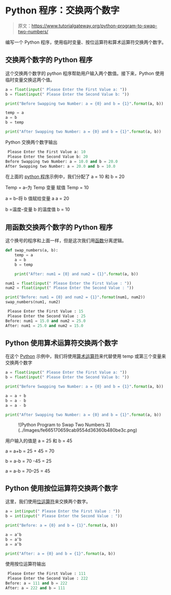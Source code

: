 # Python 程序：交换两个数字

> 原文：<https://www.tutorialgateway.org/python-program-to-swap-two-numbers/>

编写一个 Python 程序，使用临时变量、按位运算符和算术运算符交换两个数字。

## 交换两个数字的 Python 程序

这个交换两个数字的 python 程序帮助用户输入两个数值。接下来，Python 使用临时变量交换这两个值。

```py
a = float(input(" Please Enter the First Value a: "))
b = float(input(" Please Enter the Second Value b: "))

print("Before Swapping two Number: a = {0} and b = {1}".format(a, b))

temp = a
a = b
b = temp

print("After Swapping two Number: a = {0} and b = {1}".format(a, b))
```

Python 交换两个数字输出

```py
 Please Enter the First Value a: 10
 Please Enter the Second Value b: 20
Before Swapping two Number: a = 10.0 and b = 20.0
After Swapping two Number: a = 20.0 and b = 10.0
```

在上面的 [python 程序](https://www.tutorialgateway.org/python-programming-examples/)示例中，我们分配了 a = 10 和 b = 20

Temp = a–为 Temp 变量
赋值 Temp = 10

a = b–将 b 值赋给变量 a
a = 20

b =温度–变量 b 的温度值
b = 10

## 用函数交换两个数字的 Python 程序

这个换号的程序和上面一样，但是这次我们用[函数](https://www.tutorialgateway.org/functions-in-python/)分离逻辑。

```py
def swap_numbers(a, b):
    temp = a
    a = b
    b = temp

    print("After: num1 = {0} and num2 = {1}".format(a, b))

num1 = float(input(" Please Enter the First Value : "))
num2 = float(input(" Please Enter the Second Value : "))

print("Before: num1 = {0} and num2 = {1}".format(num1, num2))
swap_numbers(num1, num2)
```

```py
 Please Enter the First Value : 15
 Please Enter the Second Value : 25
Before: num1 = 15.0 and num2 = 25.0
After: num1 = 25.0 and num2 = 15.0
```

## Python 使用算术运算符交换两个数字

在这个 [Python](https://www.tutorialgateway.org/python-tutorial/) 示例中，我们将使用[算术运算符](https://www.tutorialgateway.org/python-arithmetic-operators/)来代替使用 temp 或第三个变量来交换两个数字

```py
a = float(input(" Please Enter the First Value a: "))
b = float(input(" Please Enter the Second Value b: "))

print("Before Swapping two Number: a = {0} and b = {1}".format(a, b))

a = a + b
b = a - b
a = a - b

print("After Swapping two Number: a = {0} and b = {1}".format(a, b))
```

<figure class="wp-block-image">![Python Program to Swap Two Numbers 3](../Images/fe665170659cab9554d36360b480be3c.png)</figure>

用户输入的值是 a = 25 和 b = 45

a = a+b = 25 + 45 = 70

b = a-b = 70 -45 = 25

a = a-b = 70–25 = 45

## Python 使用按位运算符交换两个数字

这里，我们使用[位运算符](https://www.tutorialgateway.org/python-bitwise-operators/)来交换两个数字。

```py
a = int(input(" Please Enter the First Value : "))
b = int(input(" Please Enter the Second Value : "))

print("Before: a = {0} and b = {1}".format(a, b))

a = a^b
b = a^b
a = a^b

print("After: a = {0} and b = {1}".format(a, b))
```

使用按位运算符输出

```py
 Please Enter the First Value : 111
 Please Enter the Second Value : 222
Before: a = 111 and b = 222
After: a = 222 and b = 111
```
